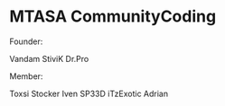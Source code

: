 MTASA CommunityCoding
=====================

Founder:

Vandam
StiviK
Dr.Pro

Member:

Toxsi
Stocker
Iven
SP33D
iTzExotic
Adrian

